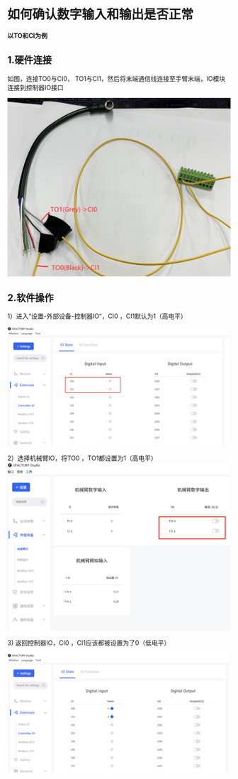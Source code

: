 # 如何确认数字输入和输出是否正常

**以TO和CI为例**

## 1.硬件连接

如图，连接TO0与CI0，   TO1与CI1，然后将末端通信线连接至手臂末端，IO模块连接到控制器IO接口



![image](../assets/TOtoCI.png)
## 2.软件操作

1）进入”设置-外部设备-控制器IO“，CI0 ，CI1默认为1（高电平）


![image](../assets/image(5).png)


2）选择机械臂IO，将TO0 ，TO1都设置为1（高电平）
![](../assets/img.png)



3\) 返回控制器IO，CI0 ，CI1应该都被设置为了0（低电平）

![image](../assets/img3.png)

